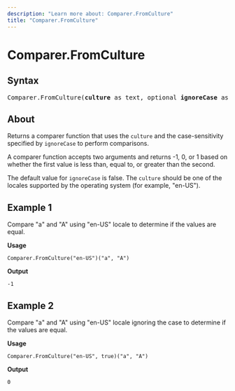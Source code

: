 ```yaml
---
description: "Learn more about: Comparer.FromCulture"
title: "Comparer.FromCulture"
---
```

# Comparer.FromCulture

## Syntax

<pre>
Comparer.FromCulture(<b>culture</b> as text, optional <b>ignoreCase</b> as nullable logical) as function
</pre>

## About

Returns a comparer function that uses the `culture` and the case-sensitivity specified by `ignoreCase` to perform comparisons.

A comparer function accepts two arguments and returns -1, 0, or 1 based on whether the first value is less than, equal to, or greater than the second.

The default value for `ignoreCase` is false. The `culture` should be one of the locales supported by the operating system (for example, "en-US").

## Example 1

Compare "a" and "A" using "en-US" locale to determine if the values are equal.

**Usage**

```powerquery-m
Comparer.FromCulture("en-US")("a", "A")
```

**Output**

`-1`

## Example 2

Compare "a" and "A" using "en-US" locale ignoring the case to determine if the values are equal.

**Usage**

```powerquery-m
Comparer.FromCulture("en-US", true)("a", "A")
```

**Output**

`0`
